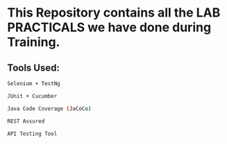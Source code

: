 # This Repository contains all the LAB PRACTICALS we have done during Training.
## Tools Used:
```bash
Selenium + TestNg
```
```bash
JUnit + Cucumber
```
```bash
Java Code Coverage (JaCoCo)
```
```bash
REST Assured
```
```bash
API Testing Tool
```
